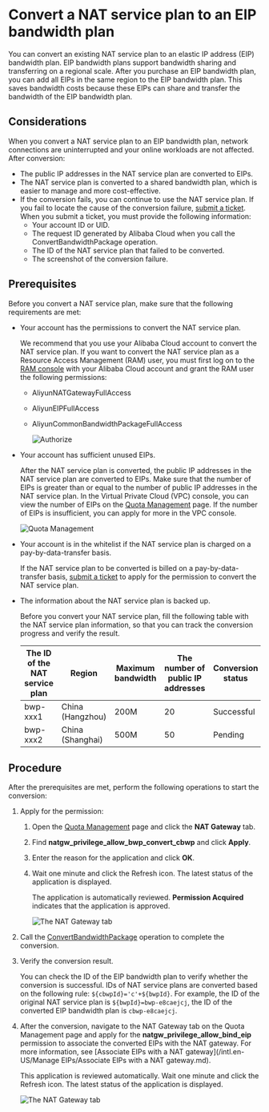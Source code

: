 # Convert a NAT service plan to an EIP bandwidth plan

You can convert an existing NAT service plan to an elastic IP address \(EIP\) bandwidth plan. EIP bandwidth plans support bandwidth sharing and transferring on a regional scale. After you purchase an EIP bandwidth plan, you can add all EIPs in the same region to the EIP bandwidth plan. This saves bandwidth costs because these EIPs can share and transfer the bandwidth of the EIP bandwidth plan.

## Considerations

When you convert a NAT service plan to an EIP bandwidth plan, network connections are uninterrupted and your online workloads are not affected. After conversion:

-   The public IP addresses in the NAT service plan are converted to EIPs.
-   The NAT service plan is converted to a shared bandwidth plan, which is easier to manage and more cost-effective.
-   If the conversion fails, you can continue to use the NAT service plan. If you fail to locate the cause of the conversion failure, [submit a ticket](https://workorder-intl.console.aliyun.com/#/ticket/createIndex). When you submit a ticket, you must provide the following information:
    -   Your account ID or UID.
    -   The request ID generated by Alibaba Cloud when you call the ConvertBandwidthPackage operation.
    -   The ID of the NAT service plan that failed to be converted.
    -   The screenshot of the conversion failure.

## Prerequisites

Before you convert a NAT service plan, make sure that the following requirements are met:

-   Your account has the permissions to convert the NAT service plan.

    We recommend that you use your Alibaba Cloud account to convert the NAT service plan. If you want to convert the NAT service plan as a Resource Access Management \(RAM\) user, you must first log on to the [RAM console](https://ram.console.aliyun.com/users) with your Alibaba Cloud account and grant the RAM user the following permissions:

    -   AliyunNATGatewayFullAccess
    -   AliyunEIPFullAccess
    -   AliyunCommonBandwidthPackageFullAccess

        ![Authorize](https://static-aliyun-doc.oss-cn-hangzhou.aliyuncs.com/assets/img/en-US/7896359851/p96384.png)

-   Your account has sufficient unused EIPs.

    After the NAT service plan is converted, the public IP addresses in the NAT service plan are converted to EIPs. Make sure that the number of EIPs is greater than or equal to the number of public IP addresses in the NAT service plan. In the Virtual Private Cloud \(VPC\) console, you can view the number of EIPs on the [Quota Management](https://vpc.console.aliyun.com/quota) page. If the number of EIPs is insufficient, you can apply for more in the VPC console.

    ![Quota Management](https://static-aliyun-doc.oss-cn-hangzhou.aliyuncs.com/assets/img/en-US/7896359851/p96382.png)

-   Your account is in the whitelist if the NAT service plan is charged on a pay-by-data-transfer basis.

    If the NAT service plan to be converted is billed on a pay-by-data-transfer basis, [submit a ticket](https://workorder-intl.console.aliyun.com/#/ticket/createIndex) to apply for the permission to convert the NAT service plan.

-   The information about the NAT service plan is backed up.

    Before you convert your NAT service plan, fill the following table with the NAT service plan information, so that you can track the conversion progress and verify the result.

    |The ID of the NAT service plan|Region|Maximum bandwidth|The number of public IP addresses|Conversion status|The ID of the EIP bandwidth plan|
    |------------------------------|------|-----------------|---------------------------------|-----------------|--------------------------------|
    |bwp-xxx1|China \(Hangzhou\)|200M|20|Successful|cbwp-xxx1|
    |bwp-xxx2|China \(Shanghai\)|500M|50|Pending|N/A|


## Procedure

After the prerequisites are met, perform the following operations to start the conversion:

1.  Apply for the permission:

    1.  Open the [Quota Management](https://vpc.console.aliyun.com/quota) page and click the **NAT Gateway** tab.

    2.  Find **natgw\_privilege\_allow\_bwp\_convert\_cbwp** and click **Apply**.

    3.  Enter the reason for the application and click **OK**.

    4.  Wait one minute and click the Refresh icon. The latest status of the application is displayed.

        The application is automatically reviewed. **Permission Acquired** indicates that the application is approved.

        ![The NAT Gateway tab](https://static-aliyun-doc.oss-cn-hangzhou.aliyuncs.com/assets/img/en-US/7896359851/p96399.png)

2.  Call the [ConvertBandwidthPackage](https://api.aliyun.com/?#/?product=Vpc&version=2016-04-28&api=ConvertBandwidthPackage&params=%7B%7D&tab=DOC&lang=JAVA) operation to complete the conversion.

3.  Verify the conversion result.

    You can check the ID of the EIP bandwidth plan to verify whether the conversion is successful. IDs of NAT service plans are converted based on the following rule: `${cbwpId}='c'+${bwpId}`. For example, the ID of the original NAT service plan is `${bwpId}=bwp-e8caejcj`, the ID of the converted EIP bandwidth plan is `cbwp-e8caejcj`.

4.  After the conversion, navigate to the NAT Gateway tab on the Quota Management page and apply for the **natgw\_privilege\_allow\_bind\_eip** permission to associate the converted EIPs with the NAT gateway. For more information, see [Associate EIPs with a NAT gateway](/intl.en-US/Manage EIPs/Associate EIPs with a NAT gateway.md).

    This application is reviewed automatically. Wait one minute and click the Refresh icon. The latest status of the application is displayed.

    ![The NAT Gateway tab](https://static-aliyun-doc.oss-cn-hangzhou.aliyuncs.com/assets/img/en-US/7896359851/p96400.png)


